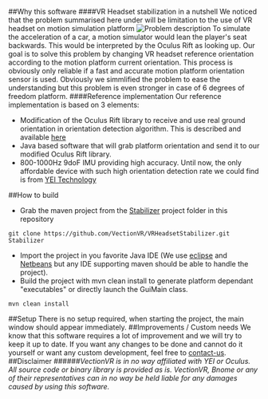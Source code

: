 ##Why this software
####VR Headset stabilization in a nutshell
We noticed that the problem summarised here under will be limitation to the use of VR headset on motion simulation platform
![Problem description](http://www.vectionvr.com/img/explanation.jpg)
To simulate the acceleration of a car, a motion simulator would lean the player's seat backwards. This would be interpreted by the Oculus Rift as looking up. 
Our goal is to solve this problem by changing VR headset reference orientation according to the motion platform current orientation. This process is obviously only reliable if a fast and accurate motion platform orientation sensor is used.
Obviously we simmlified the problem to ease the understanding but this problem is even stronger in case of 6 degrees of freedom platform.
####Reference implementation
Our reference implementation is based on 3 elements:
- Modification of the Oculus Rift library to receive and use real ground orientation in orientation detection algorithm. This is described and available [here](https://github.com/VectionVR/OculusRiftPatch)
- Java based software that will grab platform orientation and send it to our modified Oculus Rift library. 
- 800-1000Hz 9doF IMU providing high accuracy. Until now, the only affordable device with such high orientation detection rate we could find is from [YEI Technology](http://www.yeitechnology.com) 

##How to build 
- Grab the maven project from the [Stabilizer](https://github.com/VectionVR/VRHeadsetStabilizer/Stabilizer) project folder in this repository
```
git clone https://github.com/VectionVR/VRHeadsetStabilizer.git Stabilizer
```
- Import the project in you favorite Java IDE (We use [eclipse](http://www.eclipse.org) and [Netbeans](https://netbeans.org/downloads/) but any IDE supporting maven should be able to handle the project).
- Build the project with mvn clean install to generate platform dependant "executables" or directly launch the GuiMain class. 
```
mvn clean install
```

##Setup
There is no setup required, when starting the project, the main window should appear immediately.
##Improvements / Custom needs
We know that this software requires a lot of improvement and we will try to keep it up to date. If you want any changes to be done and cannot do it yourself or want any custom development, feel free to [contact-us](mailto:contact@vectionvr.com).
##Disclaimer
######*VectionVR is in no way affiliated with YEI or Oculus. All source code or binary library is provided as is. VectionVR, Bnome or any of their representatives can in no way be held liable for any damages caused by using this software.*